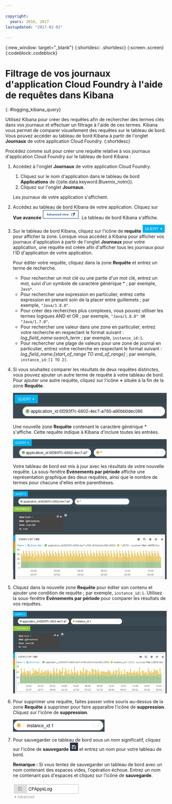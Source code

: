 ```yaml
---

copyright:
  years: 2016, 2017
lastupdated: "2017-02-02"

---
```



<!-- Common attributes used in the template are defined as follows: -->
{:new_window: target="_blank"}
{:shortdesc: .shortdesc}
{:screen:.screen}
{:codeblock:.codeblock}


# Filtrage de vos journaux d'application Cloud Foundry à l'aide de requêtes dans Kibana
<!-- for example, Uploading your data -->
{: #logging_kibana_query}
<!-- Provide an appropriate ID above -->

<!-- The short description section should include a sentence describing why this task is needed. For search engine optimization, include the service long name and "Bluemix". For example: -->

Utilisez Kibana pour créer des requêtes afin de rechercher des termes clés dans vos journaux et effectuer un filtrage à l'aide de ces termes. Kibana vous permet de comparer visuellement des requêtes sur le tableau de bord. Vous pouvez accéder au tableau de bord Kibana à partir de l'onglet **Journaux** de votre application Cloud Foundry.
{:shortdesc}

<!-- Include a sentence to briefly introduce the steps/subtopics. Example: -->
Procédez comme suit pour créer une requête relative à vos journaux d'application Cloud Foundry sur le tableau de bord Kibana :

1. Accédez à l'onglet **Journaux** de votre application Cloud Foundry.  

    1. Cliquez sur le nom d'application dans le tableau de bord **Applications** de {{site.data.keyword.Bluemix_notm}}. 
    2. Cliquez sur l'onglet **Journaux**. 
    
    Les journaux de votre application s'affichent. 

2. Accédez au tableau de bord Kibana de votre application. Cliquez sur **Vue avancée** ![](images/logging_advanced_view.jpg). Le tableau de bord Kibana s'affiche. 

3. Sur le tableau de bord Kibana, cliquez sur l'icône de **requête** ![](images/logging_query.jpg) pour afficher la zone. Lorsque vous accédez à Kibana pour afficher vos journaux d'application à partir de l'onglet **Journaux** pour votre application, une requête est créée afin d'afficher tous les journaux pour l'ID d'application de votre application. 
	
    Pour éditer votre requête, cliquez dans la zone **Requête** et entrez un terme de recherche. 

    * Pour rechercher un mot clé ou une partie d'un mot clé, entrez un mot, suivi d'un symbole de caractère générique \* ; par exemple, `Java*`. 
	* Pour rechercher une expression en particulier, entrez cette expression en prenant soin de la placer entre guillemets ; par exemple, `"Java/1.8.0"`.
	* Pour créer des recherches plus complexes, vous pouvez utiliser les termes logiques AND et OR ; par exemple, `"Java/1.8.0" OR "Java/1.7.0"`.
	* Pour rechercher une valeur dans une zone en particulier, entrez votre recherche en respectant le format suivant : *log_field_name:search_term* ; par exemple, `instance_id:1`.
	* Pour rechercher une plage de valeurs pour une zone de journal en particulier, entrez votre recherche en respectant le format suivant : *log_field_name:[start_of_range TO end_of_range]* ; par exemple, `instance_id:[1 TO 2]`.

4. Si vous souhaitez comparer les résultats de deux requêtes distinctes, vous pouvez ajouter un autre terme de requête à votre tableau de bord. Pour ajouter une autre requête, cliquez sur l'icône **+** située à la fin de la zone **Requête**. 

    ![Zone de requête](images/logging_query_field.jpg)
	
    Une nouvelle zone **Requête** contenant le caractère générique \* s'affiche. Cette requête indique à Kibana d'inclure toutes les entrées.
	
    ![Zone de requête supplémentaire](images/logging_additional_query_field.jpg)
	
    Votre tableau de bord est mis à jour avec les résultats de votre nouvelle requête. La sous-fenêtre **Evénements par période** affiche une représentation graphique des deux requêtes, ainsi que le nombre de termes pour chacune d'elles entre parenthèses.  
	
    ![Graphique représentant les deux requêtes affiché dans le tableau de bord](images/logging_dashboard_queries.jpg)
	
5. Cliquez dans la nouvelle zone **Requête** pour éditer son contenu et ajouter une condition de requête ; par exemple, `instance_id:1`. Utilisez la sous-fenêtre **Evénements par période** pour comparer les résultats de vos requêtes. 

    ![Graphique représentant les deux requêtes affiché dans le tableau de bord](images/logging_dashboard_queries2.jpg)

6. Pour supprimer une requête, faites passer votre souris au-dessus de la zone **Requête** à supprimer pour faire apparaître l'icône de **suppression**. Cliquez sur l'icône de **suppression**. 

    ![Zone de requête avec l'icône de suppression](images/logging_delete_query.jpg)

7. Pour sauvegarder ce tableau de bord sous un nom significatif, cliquez sur l'icône de **sauvegarde** ![](images/logging_save.jpg) et entrez un nom pour votre tableau de bord.  

    **Remarque :** Si vous tentez de sauvegarder un tableau de bord avec un nom contenant des espaces vides, l'opération échoue. Entrez un nom ne contenant pas d'espaces et cliquez sur l'icône de **sauvegarde**. 

    ![Sauvegarde d'un nom de tableau de bord](images/logging_save_dashboard.jpg)


